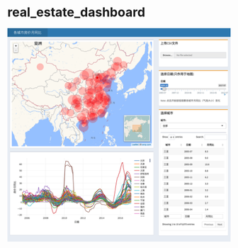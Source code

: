 # real\_estate\_dashboard

![screenshot](https://github.com/358203708/real_estate_dashboard/blob/master/dashboard_v1.png)

